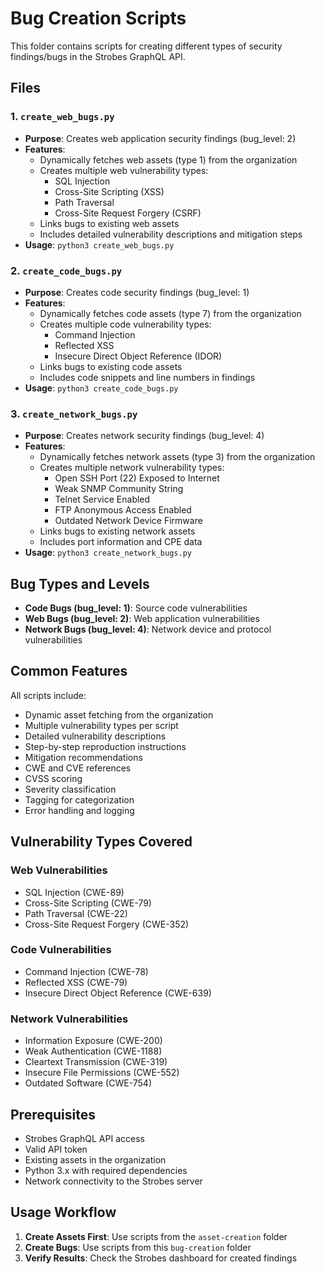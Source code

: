 # Bug Creation Scripts

This folder contains scripts for creating different types of security findings/bugs in the Strobes GraphQL API.

## Files

### 1. `create_web_bugs.py`
- **Purpose**: Creates web application security findings (bug_level: 2)
- **Features**:
  - Dynamically fetches web assets (type 1) from the organization
  - Creates multiple web vulnerability types:
    - SQL Injection
    - Cross-Site Scripting (XSS)
    - Path Traversal
    - Cross-Site Request Forgery (CSRF)
  - Links bugs to existing web assets
  - Includes detailed vulnerability descriptions and mitigation steps
- **Usage**: `python3 create_web_bugs.py`

### 2. `create_code_bugs.py`
- **Purpose**: Creates code security findings (bug_level: 1)
- **Features**:
  - Dynamically fetches code assets (type 7) from the organization
  - Creates multiple code vulnerability types:
    - Command Injection
    - Reflected XSS
    - Insecure Direct Object Reference (IDOR)
  - Links bugs to existing code assets
  - Includes code snippets and line numbers in findings
- **Usage**: `python3 create_code_bugs.py`

### 3. `create_network_bugs.py`
- **Purpose**: Creates network security findings (bug_level: 4)
- **Features**:
  - Dynamically fetches network assets (type 3) from the organization
  - Creates multiple network vulnerability types:
    - Open SSH Port (22) Exposed to Internet
    - Weak SNMP Community String
    - Telnet Service Enabled
    - FTP Anonymous Access Enabled
    - Outdated Network Device Firmware
  - Links bugs to existing network assets
  - Includes port information and CPE data
- **Usage**: `python3 create_network_bugs.py`

## Bug Types and Levels

- **Code Bugs (bug_level: 1)**: Source code vulnerabilities
- **Web Bugs (bug_level: 2)**: Web application vulnerabilities
- **Network Bugs (bug_level: 4)**: Network device and protocol vulnerabilities

## Common Features

All scripts include:
- Dynamic asset fetching from the organization
- Multiple vulnerability types per script
- Detailed vulnerability descriptions
- Step-by-step reproduction instructions
- Mitigation recommendations
- CWE and CVE references
- CVSS scoring
- Severity classification
- Tagging for categorization
- Error handling and logging

## Vulnerability Types Covered

### Web Vulnerabilities
- SQL Injection (CWE-89)
- Cross-Site Scripting (CWE-79)
- Path Traversal (CWE-22)
- Cross-Site Request Forgery (CWE-352)

### Code Vulnerabilities
- Command Injection (CWE-78)
- Reflected XSS (CWE-79)
- Insecure Direct Object Reference (CWE-639)

### Network Vulnerabilities
- Information Exposure (CWE-200)
- Weak Authentication (CWE-1188)
- Cleartext Transmission (CWE-319)
- Insecure File Permissions (CWE-552)
- Outdated Software (CWE-754)

## Prerequisites

- Strobes GraphQL API access
- Valid API token
- Existing assets in the organization
- Python 3.x with required dependencies
- Network connectivity to the Strobes server

## Usage Workflow

1. **Create Assets First**: Use scripts from the `asset-creation` folder
2. **Create Bugs**: Use scripts from this `bug-creation` folder
3. **Verify Results**: Check the Strobes dashboard for created findings 